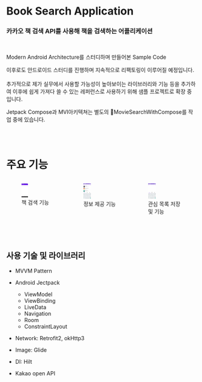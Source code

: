 # Book Search Application

### 카카오 책 검색 API를 사용해 책을 검색하는 어플리케이션
<br/>

Modern Android Architecture를 스터디하며 만들어본 Sample Code

이후로도 안드로이드 스터디를 진행하며 지속적으로 리팩토링이 이루어질 예정입니다.
<br/>
<br/>
추가적으로 제가 실무에서 사용할 가능성이 높아보이는 라이브러리와 기능 등을 추가하여 이후에 쉽게 가져다 쓸 수 있는 레퍼런스로 사용하기 위해 샘플 프로젝트로 확장 중 입니다.


Jetpack Compose과 MVI아키텍쳐는 별도의 MovieSearchWithCompose를 작업 중에 있습니다.

<br/><br/>
  
# 주요 기능

<div style="display: flex; justify-content: space-around; align-items: flex-start;">
  <figure>
    <img src="https://github.com/parade621/BookSearchApp/blob/main/photo/BookSearchApp_Search.gif" width="20%" />
    <figcaption>책 검색 기능</figcaption>
  </figure>
  <figure>
    <img src="https://github.com/parade621/BookSearchApp/blob/main/photo/2023-01-04_151318.gif" width="22%" />
    <figcaption>정보 제공 기능</figcaption>
  </figure>
  <figure>
    <img src="https://github.com/parade621/BookSearchApp/blob/main/photo/2023-01-04_200028.gif" width="22%" />
    <figcaption>관심 목록 저장 및 기능</figcaption>
  </figure>
</div>

<br/><br/>


## 사용 기술 및 라이브러리

- MVVM Pattern

- Android Jectpack
    - ViewModel
    - ViewBinding
    - LiveData
    - Navigation
    - Room
    - ConstraintLayout
      
- Network: Retrofit2, okHttp3

- Image: Glide

- DI: Hilt
  
- Kakao open API
  
<br/><br/>
